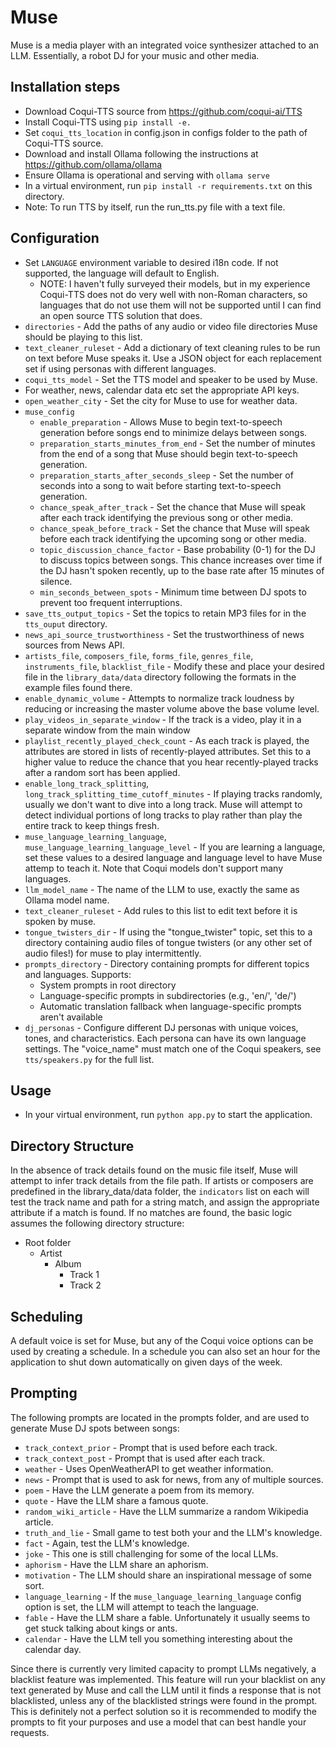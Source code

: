 # Muse

Muse is a media player with an integrated voice synthesizer attached to an LLM. Essentially, a robot DJ for your music and other media.


## Installation steps

- Download Coqui-TTS source from https://github.com/coqui-ai/TTS
- Install Coqui-TTS using `pip install -e.`
- Set `coqui_tts_location` in config.json in configs folder to the path of Coqui-TTS source.
- Download and install Ollama following the instructions at https://github.com/ollama/ollama
- Ensure Ollama is operational and serving with `ollama serve`
- In a virtual environment, run `pip install -r requirements.txt` on this directory.
- Note: To run TTS by itself, run the run_tts.py file with a text file.


## Configuration

- Set `LANGUAGE` environment variable to desired i18n code. If not supported, the language will default to English.
    - NOTE: I haven't fully surveyed their models, but in my experience Coqui-TTS does not do very well with non-Roman characters, so languages that do not use them will not be supported until I can find an open source TTS solution that does.
- `directories` - Add the paths of any audio or video file directories Muse should be playing to this list.
- `text_cleaner_ruleset` - Add a dictionary of text cleaning rules to be run on text before Muse speaks it. Use a JSON object for each replacement set if using personas with different languages.
- `coqui_tts_model` - Set the TTS model and speaker to be used by Muse.
- For weather, news, calendar data etc set the appropriate API keys.
- `open_weather_city` - Set the city for Muse to use for weather data.
- `muse_config`
    - `enable_preparation` - Allows Muse to begin text-to-speech generation before songs end to minimize delays between songs.
    - `preparation_starts_minutes_from_end` - Set the number of minutes from the end of a song that Muse should begin text-to-speech generation.
    - `preparation_starts_after_seconds_sleep` - Set the number of seconds into a song to wait before starting text-to-speech generation.
    - `chance_speak_after_track` - Set the chance that Muse will speak after each track identifying the previous song or other media.
    - `chance_speak_before_track` - Set the chance that Muse will speak before each track identifying the upcoming song or other media.
    - `topic_discussion_chance_factor` - Base probability (0-1) for the DJ to discuss topics between songs. This chance increases over time if the DJ hasn't spoken recently, up to the base rate after 15 minutes of silence.
    - `min_seconds_between_spots` - Minimum time between DJ spots to prevent too frequent interruptions.
- `save_tts_output_topics` - Set the topics to retain MP3 files for in the `tts_ouput` directory.
- `news_api_source_trustworthiness` - Set the trustworthiness of news sources from News API.
- `artists_file`, `composers_file`, `forms_file`, `genres_file`, `instruments_file`, `blacklist_file` - Modify these and place your desired file in the `library_data/data` directory following the formats in the example files found there.
- `enable_dynamic_volume` - Attempts to normalize track loudness by reducing or increasing the master volume above the base volume level.
- `play_videos_in_separate_window` - If the track is a video, play it in a separate window from the main window
- `playlist_recently_played_check_count` - As each track is played, the attributes are stored in lists of recently-played attributes. Set this to a higher value to reduce the chance that you hear recently-played tracks after a random sort has been applied.
- `enable_long_track_splitting`, `long_track_splitting_time_cutoff_minutes` - If playing tracks randomly, usually we don't want to dive into a long track. Muse will attempt to detect individual portions of long tracks to play rather than play the entire track to keep things fresh.
- `muse_language_learning_language`, `muse_language_learning_language_level` - If you are learning a language, set these values to a desired language and language level to have Muse attemp to teach it. Note that Coqui models don't support many languages.
- `llm_model_name` - The name of the LLM to use, exactly the same as Ollama model name.
- `text_cleaner_ruleset` - Add rules to this list to edit text before it is spoken by muse.
- `tongue_twisters_dir` - If using the "tongue_twister" topic, set this to a directory containing audio files of tongue twisters (or any other set of audio files!) for muse to play intermittently.
- `prompts_directory` - Directory containing prompts for different topics and languages. Supports:
  - System prompts in root directory
  - Language-specific prompts in subdirectories (e.g., 'en/', 'de/')
  - Automatic translation fallback when language-specific prompts aren't available
- `dj_personas` - Configure different DJ personas with unique voices, tones, and characteristics. Each persona can have its own language settings. The "voice_name" must match one of the Coqui speakers, see `tts/speakers.py` for the full list.


## Usage

- In your virtual environment, run `python app.py` to start the application.


## Directory Structure

In the absence of track details found on the music file itself, Muse will attempt to infer track details from the file path. If artists or composers are predefined in the library_data/data folder, the `indicators` list on each will test the track name and path for a string match, and assign the appropriate attribute if a match is found. If no matches are found, the basic logic assumes the following directory structure:
- Root folder
    - Artist
        - Album
            - Track 1
            - Track 2


## Scheduling

A default voice is set for Muse, but any of the Coqui voice options can be used by creating a schedule. In a schedule you can also set an hour for the application to shut down automatically on given days of the week.


## Prompting

The following prompts are located in the prompts folder, and are used to generate Muse DJ spots between songs:

- `track_context_prior` - Prompt that is used before each track.
- `track_context_post` - Prompt that is used after each track.
- `weather` - Uses OpenWeatherAPI to get weather information.
- `news` - Prompt that is used to ask for news, from any of multiple sources.
- `poem` - Have the LLM generate a poem from its memory.
- `quote` - Have the LLM share a famous quote.
- `random_wiki_article` - Have the LLM summarize a random Wikipedia article.
- `truth_and_lie` - Small game to test both your and the LLM's knowledge.
- `fact` - Again, test the LLM's knowledge.
- `joke` - This one is still challenging for some of the local LLMs.
- `aphorism` - Have the LLM share an aphorism.
- `motivation` - The LLM should share an inspirational message of some sort.
- `language_learning` - If the `muse_language_learning_language` config option is set, the LLM will attempt to teach the language.
- `fable` - Have the LLM share a fable. Unfortunately it usually seems to get stuck talking about kings or ants.
- `calendar` - Have the LLM tell you something interesting about the calendar day.

Since there is currently very limited capacity to prompt LLMs negatively, a blacklist feature was implemented. This feature will run your blacklist on any text generated by Muse and call the LLM until it finds a response that is not blacklisted, unless any of the blacklisted strings were found in the prompt. This is definitely not a perfect solution so it is recommended to modify the prompts to fit your purposes and use a model that can best handle your requests.






